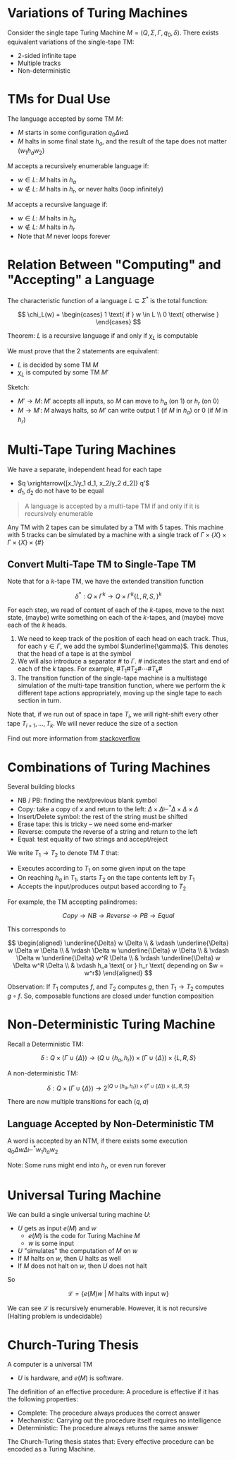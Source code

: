 # Variations of Turing Machines

Consider the single tape Turing Machine $M = (Q, \Sigma, \Gamma, q_0, \delta)$. There exists equivalent variations of the single-tape TM:

-   2-sided infinite tape
-   Multiple tracks
-   Non-deterministic

# TMs for Dual Use

The language accepted by some TM $M$:

-   $M$ starts in some configuration $q_0 \Delta w \Delta$
-   $M$ halts in some final state $h_a$, and the result of the tape does not matter ($w_1 h_a w_2$)

$M$ accepts a recursively enumerable language if:

-   $w \in L$: $M$ halts in $h_a$
-   $w \not \in L$: $M$ halts in $h_r$, or never halts (loop infinitely)

$M$ accepts a recursive language if:

-   $w \in L$: $M$ halts in $h_a$
-   $w \not \in L$: $M$ halts in $h_r$
-   Note that $M$ never loops forever

# Relation Between "Computing" and "Accepting" a Language

The characteristic function of a language $L \subseteq \Sigma^*$ is the total function:

$$
\chi_L(w) = \begin{cases}
1 \text{ if } w \in L \\
0 \text{ otherwise }
\end{cases}
$$

Theorem: $L$ is a recursive language if and only if $\chi_L$ is computable

We must prove that the 2 statements are equivalent:

-   $L$ is decided by some TM $M$
-   $\chi_L$ is computed by some TM $M'$

Sketch:

-   $M' \to M$: $M'$ accepts all inputs, so $M$ can move to $h_a$ (on 1) or $h_r$ (on 0)
-   $M \to M'$: $M$ always halts, so $M'$ can write output 1 (if $M$ in $h_a$) or 0 (if $M$ in $h_r$)

# Multi-Tape Turing Machines

We have a separate, independent head for each tape

-   $q \xrightarrow{[x_1/y_1 d_1, x_2/y_2 d_2]} q'$
-   $d_1, d_2$ do not have to be equal

> A language is accepted by a multi-tape TM if and only if it is recursively enumerable

Any TM with 2 tapes can be simulated by a TM with 5 tapes. This machine with 5 tracks can be simulated by a machine with a single track of $\Gamma \times \{ X \} \times \Gamma \times \{ X \} \times \{ \# \}$

## Convert Multi-Tape TM to Single-Tape TM

Note that for a $k$-tape TM, we have the extended transition function

$$
\delta^*: Q \times \Gamma^k \to Q \times \Gamma^k \{ L, R, S, \}^k
$$

For each step, we read of content of each of the $k$-tapes, move to the next state, (maybe) write something on each of the $k$-tapes, and (maybe) move each of the $k$ heads.

1. We need to keep track of the position of each head on each track. Thus, for each $\gamma \in \Gamma$, we add the symbol $\underline{\gamma}$. This denotes that the head of a tape is at the symbol
2. We will also introduce a separator $\#$ to $\Gamma$. $\#$ indicates the start and end of each of the $k$ tapes. For example, $\# T_1 \# T_2 \# \cdots \# T_k \#$
3. The transition function of the single-tape machine is a multistage simulation of the multi-tape transition function, where we perform the $k$ different tape actions appropriately, moving up the single tape to each section in turn.

Note that, if we run out of space in tape $T_i$, we will right-shift every other tape $T_{i+1}, ..., T_{k}$. We will never reduce the size of a section

Find out more information from [stackoverflow](https://cs.stackexchange.com/questions/14619/how-to-map-the-tapes-of-a-k-tape-turing-machine-into-the-single-tape-of-a-1-t)

# Combinations of Turing Machines

Several building blocks

-   NB / PB: finding the next/previous blank symbol
-   Copy: take a copy of $x$ and return to the left: $\Delta \times \Delta  \vdash^* \Delta \times \Delta \times \Delta$
-   Insert/Delete symbol: the rest of the string must be shifted
-   Erase tape: this is tricky – we need some end-marker
-   Reverse: compute the reverse of a string and return to the left
-   Equal: test equality of two strings and accept/reject

We write $T_1 \to T_2$ to denote TM $T$ that:

-   Executes according to $T_1$ on some given input on the tape
-   On reaching $h_a$ in $T_1$, starts $T_2$ on the tape contents left by $T_1$
-   Accepts the input/produces output based according to $T_2$

For example, the TM accepting palindromes:

$$
Copy \to NB \to Reverse \to PB \to Equal
$$

This corresponds to

$$
\begin{aligned}
    \underline{\Delta} w \Delta \\
    & \vdash \underline{\Delta} w \Delta w \Delta \\
    & \vdash \Delta w \underline{\Delta} w \Delta \\
    & \vdash \Delta w \underline{\Delta} w^R \Delta \\
    & \vdash \underline{\Delta} w \Delta w^R \Delta \\
    & \vdash h_a \text{ or } h_r \text{ depending on $w = w^r$}
\end{aligned}
$$

Observation: If $T_1$ computes $f$, and $T_2$ computes $g$, then $T_1 \to T_2$ computes $g \circ f$. So, composable functions are closed under function composition

# Non-Deterministic Turing Machine

Recall a Deterministic TM:

$$
\delta: Q \times (\Gamma \cup \{ \Delta \}) \to (Q \cup \{ h_a, h_r \}) \times (\Gamma \cup \{ \Delta \}) \times \{ L, R, S \}
$$

A non-deterministic TM:

$$
\delta: Q \times (\Gamma \cup \{ \Delta \}) \to 2^{(Q \cup \{ h_a, h_r \}) \times (\Gamma \cup \{ \Delta \}) \times \{ L, R, S \}}
$$

There are now multiple transitions for each $(q, a)$

## Language Accepted by Non-Deterministic TM

A word is accepted by an NTM, if there exists some execution $q_0 \Delta w \Delta \vdash^* w_1 h_a w_2$

Note: Some runs might end into $h_r$, or even run forever

# Universal Turing Machine

We can build a single universal turing machine $U$:

-   $U$ gets as input $e(M)$ and $w$
    -   $e(M)$ is the code for Turing Machine $M$
    -   $w$ is some input
-   $U$ "simulates" the computation of $M$ on $w$
-   If $M$ halts on $w$, then $U$ halts as well
-   If $M$ does not halt on $w$, then $U$ does not halt

So

$$
\mathcal{L} = \{e(M)w \ | \ \text{$M$ halts with input $w$}\}
$$

We can see $\mathcal{L}$ is recursively enumerable. However, it is not recursive (Halting problem is undecidable)

# Church-Turing Thesis

A computer is a universal TM

-   $U$ is hardware, and $e(M)$ is software.

The definition of an effective procedure: A procedure is effective if it has the following properties:

-   Complete: The procedure always produces the correct answer
-   Mechanistic: Carrying out the procedure itself requires no intelligence
-   Deterministic: The procedure always returns the same answer

The Church-Turing thesis states that: Every effective procedure can be encoded as a Turing Machine.
